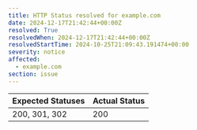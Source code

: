 ```yaml
---
title: HTTP Status resolved for example.com
date: 2024-12-17T21:42:44+00:00Z
resolved: True
resolvedWhen: 2024-12-17T21:42:44+00:00Z
resolvedStartTime: 2024-10-25T21:09:43.191474+00:00
severity: notice
affected:
  - example.com
section: issue
---
```


| Expected Statuses | Actual Status  |
|-------------------|----------------|
| 200, 301, 302 | 200 |
